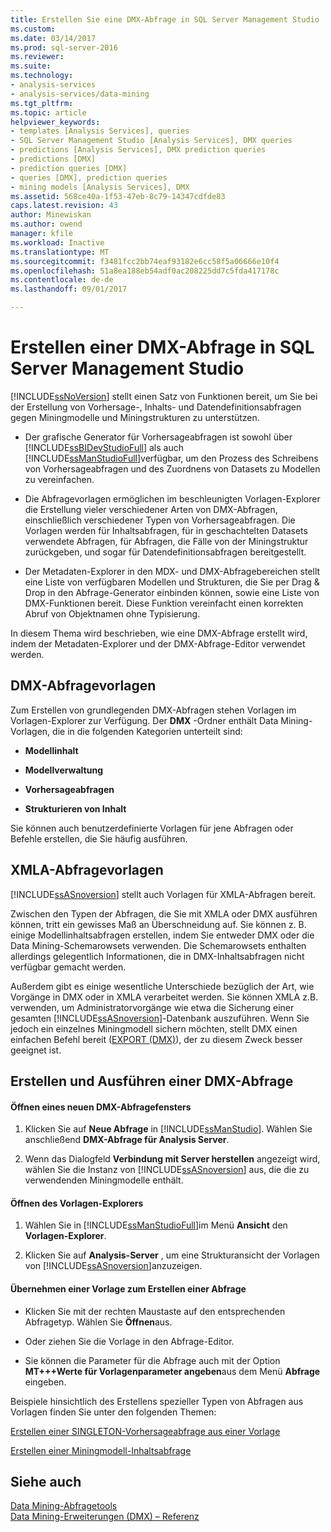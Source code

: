 ```yaml
---
title: Erstellen Sie eine DMX-Abfrage in SQL Server Management Studio | Microsoft Docs
ms.custom: 
ms.date: 03/14/2017
ms.prod: sql-server-2016
ms.reviewer: 
ms.suite: 
ms.technology:
- analysis-services
- analysis-services/data-mining
ms.tgt_pltfrm: 
ms.topic: article
helpviewer_keywords:
- templates [Analysis Services], queries
- SQL Server Management Studio [Analysis Services], DMX queries
- predictions [Analysis Services], DMX prediction queries
- predictions [DMX]
- prediction queries [DMX]
- queries [DMX], prediction queries
- mining models [Analysis Services], DMX
ms.assetid: 568ce40a-1f53-47eb-8c79-14347cdfde83
caps.latest.revision: 43
author: Minewiskan
ms.author: owend
manager: kfile
ms.workload: Inactive
ms.translationtype: MT
ms.sourcegitcommit: f3481fcc2bb74eaf93182e6cc58f5a06666e10f4
ms.openlocfilehash: 51a8ea188eb54adf0ac208225dd7c5fda417178c
ms.contentlocale: de-de
ms.lasthandoff: 09/01/2017

---
```

# <a name="create-a-dmx-query-in-sql-server-management-studio"></a>Erstellen einer DMX-Abfrage in SQL Server Management Studio
  [!INCLUDE[ssNoVersion](../../includes/ssnoversion-md.md)] stellt einen Satz von Funktionen bereit, um Sie bei der Erstellung von Vorhersage-, Inhalts- und Datendefinitionsabfragen gegen Miningmodelle und Miningstrukturen zu unterstützen.  
  
-   Der grafische Generator für Vorhersageabfragen ist sowohl über [!INCLUDE[ssBIDevStudioFull](../../includes/ssbidevstudiofull-md.md)] als auch [!INCLUDE[ssManStudioFull](../../includes/ssmanstudiofull-md.md)]verfügbar, um den Prozess des Schreibens von Vorhersageabfragen und des Zuordnens von Datasets zu Modellen zu vereinfachen.  
  
-   Die Abfragevorlagen ermöglichen im beschleunigten Vorlagen-Explorer die Erstellung vieler verschiedener Arten von DMX-Abfragen, einschließlich verschiedener Typen von Vorhersageabfragen. Die Vorlagen werden für Inhaltsabfragen, für in geschachtelten Datasets verwendete Abfragen, für Abfragen, die Fälle von der Miningstruktur zurückgeben, und sogar für Datendefinitionsabfragen bereitgestellt.  
  
-   Der Metadaten-Explorer in den MDX- und DMX-Abfragebereichen stellt eine Liste von verfügbaren Modellen und Strukturen, die Sie per Drag & Drop in den Abfrage-Generator einbinden können, sowie eine Liste von DMX-Funktionen bereit. Diese Funktion vereinfacht einen korrekten Abruf von Objektnamen ohne Typisierung.  
  
 In diesem Thema wird beschrieben, wie eine DMX-Abfrage erstellt wird, indem der Metadaten-Explorer und der DMX-Abfrage-Editor verwendet werden.  
  
##  <a name="BKMK_Templates"></a> DMX-Abfragevorlagen  
 Zum Erstellen von grundlegenden DMX-Abfragen stehen Vorlagen im Vorlagen-Explorer zur Verfügung. Der **DMX** -Ordner enthält Data Mining-Vorlagen, die in die folgenden Kategorien unterteilt sind:  
  
-   **Modellinhalt**  
  
-   **Modellverwaltung**  
  
-   **Vorhersageabfragen**  
  
-   **Strukturieren von Inhalt**  
  
 Sie können auch benutzerdefinierte Vorlagen für jene Abfragen oder Befehle erstellen, die Sie häufig ausführen.  
  
## <a name="xmla-query-templates"></a>XMLA-Abfragevorlagen  
 [!INCLUDE[ssASnoversion](../../includes/ssasnoversion-md.md)] stellt auch Vorlagen für XMLA-Abfragen bereit.  
  
 Zwischen den Typen der Abfragen, die Sie mit XMLA oder DMX ausführen können, tritt ein gewisses Maß an Überschneidung auf. Sie können z. B. einige Modellinhaltsabfragen erstellen, indem Sie entweder DMX oder die Data Mining-Schemarowsets verwenden. Die Schemarowsets enthalten allerdings gelegentlich Informationen, die in DMX-Inhaltsabfragen nicht verfügbar gemacht werden.  
  
 Außerdem gibt es einige wesentliche Unterschiede bezüglich der Art, wie Vorgänge in DMX oder in XMLA verarbeitet werden. Sie können XMLA z.B. verwenden, um Administratorvorgänge wie etwa die Sicherung einer gesamten [!INCLUDE[ssASnoversion](../../includes/ssasnoversion-md.md)]-Datenbank auszuführen. Wenn Sie jedoch ein einzelnes Miningmodell sichern möchten, stellt DMX einen einfachen Befehl bereit ([EXPORT &#40;DMX&#41;](../../dmx/export-dmx.md)), der zu diesem Zweck besser geeignet ist.  
  
##  <a name="BKMK_Building_Queries"></a> Erstellen und Ausführen einer DMX-Abfrage  
  
#### <a name="open-a-new-dmx-query-window"></a>Öffnen eines neuen DMX-Abfragefensters  
  
1.  Klicken Sie auf **Neue Abfrage** in [!INCLUDE[ssManStudio](../../includes/ssmanstudio-md.md)]. Wählen Sie anschließend **DMX-Abfrage für Analysis Server**.  
  
2.  Wenn das Dialogfeld **Verbindung mit Server herstellen** angezeigt wird, wählen Sie die Instanz von [!INCLUDE[ssASnoversion](../../includes/ssasnoversion-md.md)] aus, die die zu verwendenden Miningmodelle enthält.  
  
#### <a name="open-template-explorer"></a>Öffnen des Vorlagen-Explorers  
  
1.  Wählen Sie in [!INCLUDE[ssManStudioFull](../../includes/ssmanstudiofull-md.md)]im Menü **Ansicht** den **Vorlagen-Explorer**.  
  
2.  Klicken Sie auf **Analysis-Server** , um eine Strukturansicht der Vorlagen von [!INCLUDE[ssASnoversion](../../includes/ssasnoversion-md.md)]anzuzeigen.  
  
#### <a name="apply-a-template-to-build-a-query"></a>Übernehmen einer Vorlage zum Erstellen einer Abfrage  
  
-   Klicken Sie mit der rechten Maustaste auf den entsprechenden Abfragetyp. Wählen Sie **Öffnen**aus.  
  
-   Oder ziehen Sie die Vorlage in den Abfrage-Editor.  
  
-   Sie können die Parameter für die Abfrage auch mit der Option **MT+++Werte für Vorlagenparameter angeben**aus dem Menü **Abfrage** eingeben.  
  
 Beispiele hinsichtlich des Erstellens spezieller Typen von Abfragen aus Vorlagen finden Sie unter den folgenden Themen:  
  
 [Erstellen einer SINGLETON-Vorhersageabfrage aus einer Vorlage](../../analysis-services/data-mining/create-a-singleton-prediction-query-from-a-template.md)  
  
 [Erstellen einer Miningmodell-Inhaltsabfrage](../../analysis-services/data-mining/create-a-content-query-on-a-mining-model.md)  
  
## <a name="see-also"></a>Siehe auch  
 [Data Mining-Abfragetools](../../analysis-services/data-mining/data-mining-query-tools.md)   
 [Data Mining-Erweiterungen &#40;DMX&#41; – Referenz](../../dmx/data-mining-extensions-dmx-reference.md)  
  
  

